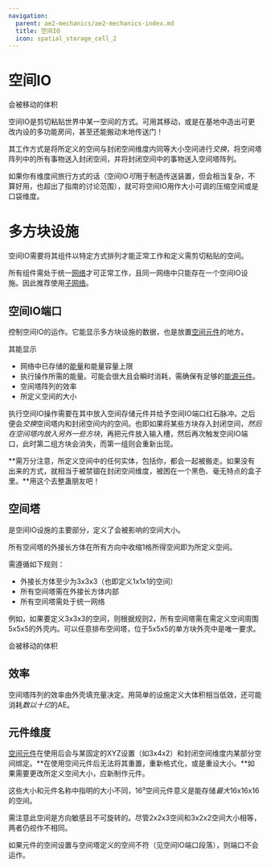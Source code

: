 ```yaml
---
navigation:
  parent: ae2-mechanics/ae2-mechanics-index.md
  title: 空间IO
  icon: spatial_storage_cell_2
---
```


# 空间IO

<GameScene zoom="6" interactive={true}>
  <ImportStructure src="../assets/assemblies/spatial_storage_1x1x1.snbt" />

  <BoxAnnotation color="#33dd33" min="1 1 1" max="2 2 2">
        会被移动的体积
  </BoxAnnotation>

  <IsometricCamera yaw="195" pitch="30" />

</GameScene>

空间IO是剪切粘贴世界中某一空间的方式。可用其移动<ItemLink id="flawless_budding_quartz" />，或是在基地中造出可更改内设的多功能房间，甚至还能搬动末地传送门！

其工作方式是将所定义的空间与封闭空间维度内同等大小空间进行*交换*，将空间塔阵列中的所有事物送入封闭空间，并将封闭空间中的事物送入空间塔阵列。

如果你有维度间旅行方式的话（空间IO*可*用于制造传送装置，但会相当复杂，不算好用，也超出了指南的讨论范围），就可将空间IO用作大小可调的压缩空间或是口袋维度。

# 多方块设施

空间IO需要将其组件以特定方式排列才能正常工作和定义需剪切粘贴的空间。

所有组件需处于统一[网络](me-network-connections.md)才可正常工作，且同一网络中只能存在一个空间IO设施。因此推荐使用[子网络](subnetworks.md)。

## 空间IO端口

<BlockImage id="spatial_io_port" p:powered="true" scale="4" />

<ItemLink id="spatial_io_port" />控制空间IO的运作。它能显示多方块设施的数据，也是放置[空间元件](../items-blocks-machines/spatial_cells.md)的地方。

其能显示
- 网络中已存储的[能量](energy.md)和能量容量上限
- 执行操作所需的能量。可能会很大且会瞬时消耗，需确保有足够的[能源元件](../items-blocks-machines/energy_cells.md)。
- 空间塔阵列的效率
- 所定义空间的大小

执行空间IO操作需要在其中放入空间存储元件并给予空间IO端口红石脉冲。之后便会*交换*空间塔内和封闭空间内的空间。也即如果将某些方块存入封闭空间，*然后在空间塔内放入另外一些方块*，再把元件放入输入槽，然后再次触发空间IO端口，此时第二组方块会消失，而第一组则会重新出现。

**需万分注意，所定义空间中的任何实体，包括你，都会一起被搬走。如果没有出来的方式，就相当于被禁锢在封闭空间维度，被困在一个黑色、毫无特点的盒子里。**用这个去整蛊朋友吧！

## 空间塔

<BlockImage id="spatial_pylon" p:powered_on="true" scale="4" />

<ItemLink id="spatial_pylon" />是空间IO设施的主要部分，定义了会被影响的空间大小。

所有空间塔的外接长方体在所有方向中收缩1格所得空间即为所定义空间。

需遵循如下规则：
- 外接长方体至少为3x3x3（也即定义1x1x1的空间）
- 所有空间塔需在外接长方体内部
- 所有空间塔需处于统一网络

例如，如果要定义3x3x3的空间，则根据规则2，所有空间塔需在需定义空间周围5x5x5的外壳内。可以任意排布空间塔，位于5x5x5的单方块外壳中是唯一要求。

<GameScene zoom="4" interactive={true}>
<ImportStructure src="../assets/assemblies/spatial_storage_3x3x3_pylon_demonstration.snbt" />

<BoxAnnotation color="#33dd33" min="1 1 1" max="4 4 4">
        会被移动的体积
  </BoxAnnotation>

<BoxAnnotation color="#3333ff" min="5 5 0" max="0 0 5">
  </BoxAnnotation>

<IsometricCamera yaw="195" pitch="30" />
</GameScene>

## 效率

空间塔阵列的效率由外壳填充量决定。用简单的设施定义大体积相当低效，还可能消耗*数以十亿*的AE。

## 元件维度

[空间元件](../items-blocks-machines/spatial_cells.md)在使用后会与某固定的XYZ设置（如3x4x2）和封闭空间维度内某部分空间绑定。**在使用空间元件后无法将其重置，重新格式化，或是重设大小。**如果需要更改所定义空间大小，应新制作元件。

这些大小和元件名称中指明的大小不同，16³空间元件意义是能存储*最大*16x16x16的空间。

需注意此空间是方向敏感且不可旋转的。尽管2x2x3空间和3x2x2空间大小相等，两者仍视作不相同。

如果元件的空间设置与空间塔定义的空间不符（见空间IO端口段落），则端口不会运作。
